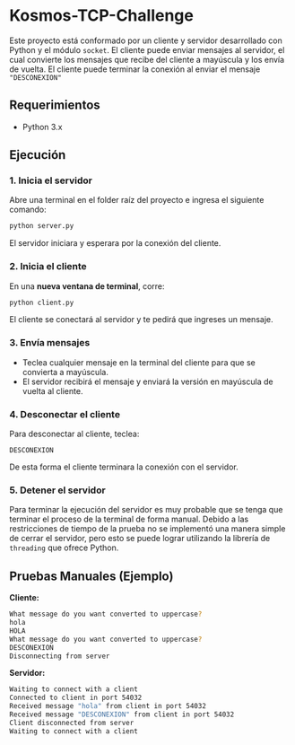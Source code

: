 # Kosmos-TCP-Challenge

Este proyecto está conformado por un cliente y servidor desarrollado con Python y el módulo `socket`. El cliente puede enviar mensajes al servidor, el cual convierte los mensajes que recibe del cliente a mayúscula y los envía de vuelta. El cliente puede terminar la conexión al enviar el mensaje `"DESCONEXION"`

## Requerimientos

- Python 3.x

## Ejecución

### 1. Inicia el servidor

Abre una terminal en el folder raíz del proyecto e ingresa el siguiente comando:

```sh
python server.py
```

El servidor iniciara y esperara por la conexión del cliente.

### 2. Inicia el cliente

En una **nueva ventana de terminal**, corre:

```sh
python client.py
```

El cliente se conectará al servidor y te pedirá que ingreses un mensaje.

### 3. Envía mensajes

- Teclea cualquier mensaje en la terminal del cliente para que se convierta a mayúscula.
- El servidor recibirá el mensaje y enviará la versión en mayúscula de vuelta al cliente.

### 4. Desconectar el cliente

Para desconectar al cliente, teclea:

```
DESCONEXION
```

De esta forma el cliente terminara la conexión con el servidor.

### 5. Detener el servidor

Para terminar la ejecución del servidor es muy probable que se tenga que terminar el proceso de la terminal de forma manual. Debido a las restricciones de tiempo de la prueba no se implementó una manera simple de cerrar el servidor, pero esto se puede lograr utilizando la librería de `threading` que ofrece Python.

## Pruebas Manuales (Ejemplo)

**Cliente:**

```sh
What message do you want converted to uppercase?
hola
HOLA
What message do you want converted to uppercase?
DESCONEXION
Disconnecting from server
```

**Servidor:**

```sh
Waiting to connect with a client
Connected to client in port 54032
Received message "hola" from client in port 54032
Received message "DESCONEXION" from client in port 54032
Client disconnected from server
Waiting to connect with a client
```
